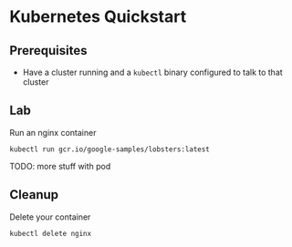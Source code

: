 # Kubernetes Quickstart

## Prerequisites

* Have a cluster running and a `kubectl` binary configured to talk to
  that cluster

## Lab

Run an nginx container

<!-- START Bash -->
```
kubectl run gcr.io/google-samples/lobsters:latest
```
<!-- END Bash -->

TODO: more stuff with pod

## Cleanup

Delete your container

<!-- START Bash -->
```
kubectl delete nginx
```
<!-- END Bash -->
